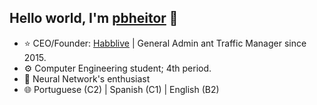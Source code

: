 ## Hello world, I'm <a href="https://github.com/pbheitor/">pbheitor</a> 👋

- ⭐ CEO/Founder: <a href="https://habblive.in/">Habblive</a> | General Admin ant Traffic Manager since 2015.
- ⚙️ Computer Engineering student; 4th period.
- 🧠 Neural Network's enthusiast
- 🌐 Portuguese (C2) | Spanish (C1) | English (B2)

